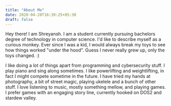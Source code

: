 ```yaml
---
title: "About Me"
date: 2020-04-28T16:39:25+05:30
draft: false
---
```


Hey there! I am Shreyansh. I am a student currently pursuing bachelors
degree of technology in computer science. I'd like to describe myself as
a curious monkey. Ever since I was a kid, I would always break my toys 
to see how things worked "under the hood". Guess I never really grew up, 
only the toys changed. :)

I like doing a lot of things apart from programming and cybersecurity
stuff. I play piano and sing along sometimes. I like powerlifting and
weightlifting, in fact I might compete sometime in the future. I have
tried my hands at photography, a bit of street magic, playing ukelele
and a bunch of other stuff. I love listening to music, mostly something
mellow, and playing games. I prefer games with an engaging story line,
currently hooked on DOS2 and stardew valley.
